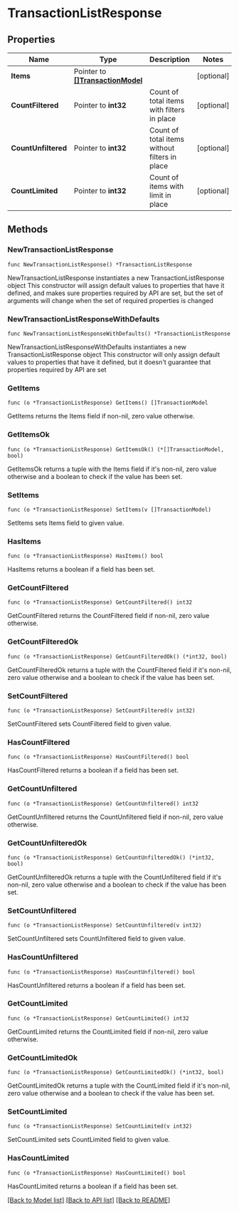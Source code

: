 # TransactionListResponse

## Properties

Name | Type | Description | Notes
------------ | ------------- | ------------- | -------------
**Items** | Pointer to [**[]TransactionModel**](TransactionModel.md) |  | [optional] 
**CountFiltered** | Pointer to **int32** | Count of total items with filters in place | [optional] 
**CountUnfiltered** | Pointer to **int32** | Count of total items without filters in place | [optional] 
**CountLimited** | Pointer to **int32** | Count of items with limit in place | [optional] 

## Methods

### NewTransactionListResponse

`func NewTransactionListResponse() *TransactionListResponse`

NewTransactionListResponse instantiates a new TransactionListResponse object
This constructor will assign default values to properties that have it defined,
and makes sure properties required by API are set, but the set of arguments
will change when the set of required properties is changed

### NewTransactionListResponseWithDefaults

`func NewTransactionListResponseWithDefaults() *TransactionListResponse`

NewTransactionListResponseWithDefaults instantiates a new TransactionListResponse object
This constructor will only assign default values to properties that have it defined,
but it doesn't guarantee that properties required by API are set

### GetItems

`func (o *TransactionListResponse) GetItems() []TransactionModel`

GetItems returns the Items field if non-nil, zero value otherwise.

### GetItemsOk

`func (o *TransactionListResponse) GetItemsOk() (*[]TransactionModel, bool)`

GetItemsOk returns a tuple with the Items field if it's non-nil, zero value otherwise
and a boolean to check if the value has been set.

### SetItems

`func (o *TransactionListResponse) SetItems(v []TransactionModel)`

SetItems sets Items field to given value.

### HasItems

`func (o *TransactionListResponse) HasItems() bool`

HasItems returns a boolean if a field has been set.

### GetCountFiltered

`func (o *TransactionListResponse) GetCountFiltered() int32`

GetCountFiltered returns the CountFiltered field if non-nil, zero value otherwise.

### GetCountFilteredOk

`func (o *TransactionListResponse) GetCountFilteredOk() (*int32, bool)`

GetCountFilteredOk returns a tuple with the CountFiltered field if it's non-nil, zero value otherwise
and a boolean to check if the value has been set.

### SetCountFiltered

`func (o *TransactionListResponse) SetCountFiltered(v int32)`

SetCountFiltered sets CountFiltered field to given value.

### HasCountFiltered

`func (o *TransactionListResponse) HasCountFiltered() bool`

HasCountFiltered returns a boolean if a field has been set.

### GetCountUnfiltered

`func (o *TransactionListResponse) GetCountUnfiltered() int32`

GetCountUnfiltered returns the CountUnfiltered field if non-nil, zero value otherwise.

### GetCountUnfilteredOk

`func (o *TransactionListResponse) GetCountUnfilteredOk() (*int32, bool)`

GetCountUnfilteredOk returns a tuple with the CountUnfiltered field if it's non-nil, zero value otherwise
and a boolean to check if the value has been set.

### SetCountUnfiltered

`func (o *TransactionListResponse) SetCountUnfiltered(v int32)`

SetCountUnfiltered sets CountUnfiltered field to given value.

### HasCountUnfiltered

`func (o *TransactionListResponse) HasCountUnfiltered() bool`

HasCountUnfiltered returns a boolean if a field has been set.

### GetCountLimited

`func (o *TransactionListResponse) GetCountLimited() int32`

GetCountLimited returns the CountLimited field if non-nil, zero value otherwise.

### GetCountLimitedOk

`func (o *TransactionListResponse) GetCountLimitedOk() (*int32, bool)`

GetCountLimitedOk returns a tuple with the CountLimited field if it's non-nil, zero value otherwise
and a boolean to check if the value has been set.

### SetCountLimited

`func (o *TransactionListResponse) SetCountLimited(v int32)`

SetCountLimited sets CountLimited field to given value.

### HasCountLimited

`func (o *TransactionListResponse) HasCountLimited() bool`

HasCountLimited returns a boolean if a field has been set.


[[Back to Model list]](../README.md#documentation-for-models) [[Back to API list]](../README.md#documentation-for-api-endpoints) [[Back to README]](../README.md)


